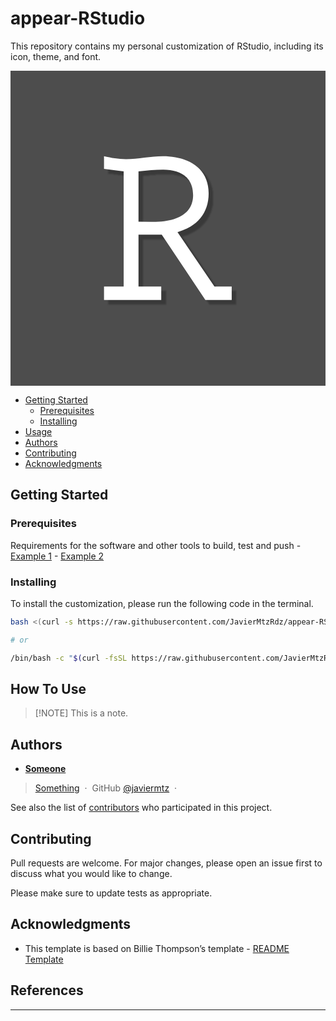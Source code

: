 # appear-RStudio

<!-- badges: start -->
<!-- badges: end -->

This repository contains my personal customization of RStudio, including its icon, theme, and font. 

<svg width="1024" height="1024" viewBox="0 0 1024 1024" fill="none" xmlns="http://www.w3.org/2000/svg">
<rect width="1024" height="1024" fill="#4D4D4D"/>
<g filter="url(#filter0_d)">
<path d="M663.014 701.576H719.068V745.118H633.485L491.681 532.579H416.108V701.576H490.013V745.118H304V701.576H367.895V327.047L304 319.207V278C328.19 283.505 349.21 287.342 375.569 287.342C415.274 287.342 455.813 278 495.518 278C572.593 278 644.162 313.034 644.162 398.617C644.162 464.847 604.457 506.888 542.898 524.739L663.014 701.576ZM416.108 490.539L456.648 491.373C555.577 492.874 593.613 454.838 593.613 404.122C593.613 344.898 550.739 321.542 496.353 321.542C470.661 321.542 444.136 323.878 416.108 327.047V490.539Z" fill="white"/>
</g>
<defs>
<filter id="filter0_d" x="304" y="278" width="435.068" height="487.118" filterUnits="userSpaceOnUse" color-interpolation-filters="sRGB">
<feFlood flood-opacity="0" result="BackgroundImageFix"/>
<feColorMatrix in="SourceAlpha" type="matrix" values="0 0 0 0 0 0 0 0 0 0 0 0 0 0 0 0 0 0 127 0"/>
<feOffset dx="15" dy="15"/>
<feGaussianBlur stdDeviation="2.5"/>
<feColorMatrix type="matrix" values="0 0 0 0 0 0 0 0 0 0 0 0 0 0 0 0 0 0 0.25 0"/>
<feBlend mode="normal" in2="BackgroundImageFix" result="effect1_dropShadow"/>
<feBlend mode="normal" in="SourceGraphic" in2="effect1_dropShadow" result="shape"/>
</filter>
</defs>
</svg>

- [Getting Started](#getting-Started)
  - [Prerequisites](#prerequisites)
  - [Installing](#installing)
- [Usage](#usage)
- [Authors](#authors)
- [Contributing](#contributing)
- [Acknowledgments](#acknowledgments)

## Getting Started

### Prerequisites

Requirements for the software and other tools to build, test and push -
[Example 1](https://www.example.com) - [Example
2](https://www.example.com)

### Installing

To install the customization, please run the following code in the terminal.
``` bash
bash <(curl -s https://raw.githubusercontent.com/JavierMtzRdz/appear-RStudio/main/code/appear.sh)

# or

/bin/bash -c "$(curl -fsSL https://raw.githubusercontent.com/JavierMtzRdz/appear-RStudio/main/code/appear.sh)"
```

## How To Use

> [!NOTE] This is a note.

## Authors

- **[Someone](https://github.com/PurpleBooth)**

> [Something](https://github.com/)  ·  GitHub
> [@javiermtz](https://github.com/)  · 

See also the list of [contributors](https://github.com/) who
participated in this project.

## Contributing

Pull requests are welcome. For major changes, please open an issue first
to discuss what you would like to change.

Please make sure to update tests as appropriate.

## Acknowledgments

- This template is based on Billie Thompson’s template - [README
  Template](https://github.com/PurpleBooth/a-good-readme-template#readme)

## References

------------------------------------------------------------------------
